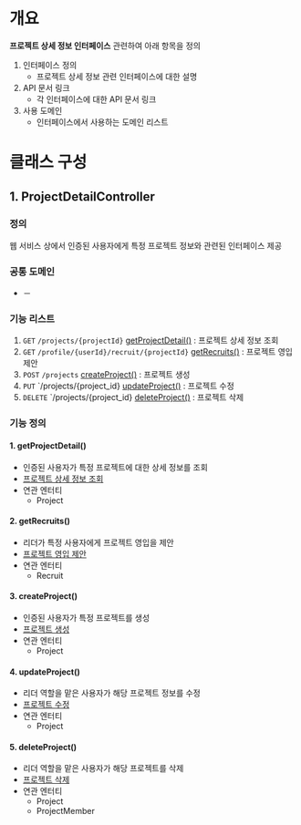 # 개요
**프로젝트 상세 정보 인터페이스** 관련하여 아래 항목을 정의
1. 인터페이스 정의
    - 프로젝트 상세 정보 관련 인터페이스에 대한 설명
2. API 문서 링크
    - 각 인터페이스에 대한 API 문서 링크
3. 사용 도메인
    - 인터페이스에서 사용하는 도메인 리스트

# 클래스 구성
## 1. ProjectDetailController
### 정의
웹 서비스 상에서 인증된 사용자에게 특정 프로젝트 정보와 관련된 인터페이스 제공

### 공통 도메인
- －

### 기능 리스트
1. `GET` `/projects/{projectId}` [getProjectDetail()](#1-getprojectdetail) : 프로젝트 상세 정보 조회
2. `GET` `/profile/{userId}/recruit/{projectId}` [getRecruits()](#2-getrecruits) : 프로젝트 영입 제안
3. `POST` `/projects` [createProject()](#3-createproject) : 프로젝트 생성
4. `PUT` `/projects/{project_id} [updateProject()](#4-updateproject) : 프로젝트 수정
5. `DELETE` `/projects/{project_id} [deleteProject()](#5-deleteproject) : 프로젝트 삭제

### 기능 정의
#### 1. getProjectDetail()
  - 인증된 사용자가 특정 프로젝트에 대한 상세 정보를 조회
  - [프로젝트 상세 정보 조회](http://34.105.29.115:8080/docs/index.html#resourcesProjectGet "해당 API 문서로 이동")
  - 연관 엔터티
      - Project

#### 2. getRecruits()
  - 리더가 특정 사용자에게 프로젝트 영입을 제안
  - [프로젝트 영입 제안](http://34.105.29.115:8080/docs/index.html#projectRecruit "해당 API 문서로 이동")
  - 연관 엔터티
      - Recruit

#### 3. createProject()
  - 인증된 사용자가 특정 프로젝트를 생성
  - [프로젝트 생성](http://34.105.29.115:8080/docs/index.html#resourcesProjectCreate "해당 API 문서로 이동")
  - 연관 엔터티
      - Project
                
#### 4. updateProject()
  - 리더 역할을 맡은 사용자가 해당 프로젝트 정보를 수정
  - [프로젝트 수정](http://34.105.29.115:8080/docs/index.html#resourcesProjectUpdate "해당 API 문서로 이동")
  - 연관 엔터티
      - Project
        
#### 5. deleteProject()
  - 리더 역할을 맡은 사용자가 해당 프로젝트를 삭제
  - [프로젝트 삭제](http://34.105.29.115:8080/docs/index.html#resourcesProjectDelete "해당 API 문서로 이동")
  - 연관 엔터티
      - Project
      - ProjectMember

